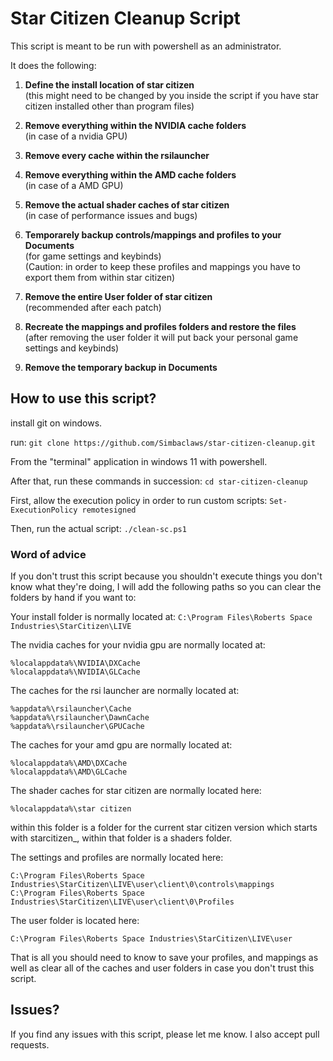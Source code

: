 # Star Citizen Cleanup Script

This script is meant to be run with powershell as an administrator.

It does the following:

1. **Define the install location of star citizen**\
  (this might need to be changed by you inside the script if you have star citizen installed other than program files)

2. **Remove everything within the NVIDIA cache folders**\
  (in case of a nvidia GPU)

3. **Remove every cache within the rsilauncher**

4. **Remove everything within the AMD cache folders**\
  (in case of a AMD GPU)

5. **Remove the actual shader caches of star citizen**\
  (in case of performance issues and bugs)

6. **Temporarely backup controls/mappings and profiles to your Documents**\
  (for game settings and keybinds)\
  (Caution: in order to keep these profiles and mappings you have to export them from within star citizen)

8. **Remove the entire User folder of star citizen**\
  (recommended after each patch)

9. **Recreate the mappings and profiles folders and restore the files**\
  (after removing the user folder it will put back your personal game settings and keybinds)

10. **Remove the temporary backup in Documents**

## How to use this script?

install git on windows.

run:
```git clone https://github.com/Simbaclaws/star-citizen-cleanup.git```

From the "terminal" application in windows 11 with powershell.

After that, run these commands in succession:
```cd star-citizen-cleanup```

First, allow the execution policy in order to run custom scripts:
```Set-ExecutionPolicy remotesigned```

Then, run the actual script:
```./clean-sc.ps1```


### Word of advice

If you don't trust this script because you shouldn't execute things you don't know what they're doing, I will add the following paths so you can clear the folders by hand if you want to:

Your install folder is normally located at:
```C:\Program Files\Roberts Space Industries\StarCitizen\LIVE```

The nvidia caches for your nvidia gpu are normally located at:
```
%localappdata%\NVIDIA\DXCache
%localappdata%\NVIDIA\GLCache
```

The caches for the rsi launcher are normally located at:
```
%appdata%\rsilauncher\Cache
%appdata%\rsilauncher\DawnCache
%appdata%\rsilauncher\GPUCache
```

The caches for your amd gpu are normally located at:
```
%localappdata%\AMD\DXCache
%localappdata%\AMD\GLCache
```

The shader caches for star citizen are normally located here:
```
%localappdata%\star citizen
```
within this folder is a folder for the current star citizen version which starts with starcitizen_, within that folder is a shaders folder.

The settings and profiles are normally located here:
```
C:\Program Files\Roberts Space Industries\StarCitizen\LIVE\user\client\0\controls\mappings
C:\Program Files\Roberts Space Industries\StarCitizen\LIVE\user\client\0\Profiles
```

The user folder is located here:
```
C:\Program Files\Roberts Space Industries\StarCitizen\LIVE\user
```

That is all you should need to know to save your profiles, and mappings as well as clear all of the caches and user folders in case you don't trust this script.

## Issues?

If you find any issues with this script, please let me know. I also accept pull requests.
